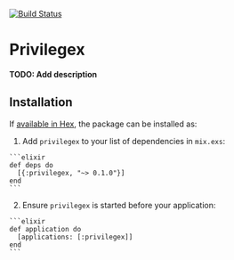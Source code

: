 [![Build Status](https://secure.travis-ci.org/plus3x/privilegex.png?branch=master)](http://travis-ci.org/plus3x/privilegex)

# Privilegex

**TODO: Add description**

## Installation

If [available in Hex](https://hex.pm/docs/publish), the package can be installed as:

  1. Add `privilegex` to your list of dependencies in `mix.exs`:

    ```elixir
    def deps do
      [{:privilegex, "~> 0.1.0"}]
    end
    ```

  2. Ensure `privilegex` is started before your application:

    ```elixir
    def application do
      [applications: [:privilegex]]
    end
    ```

